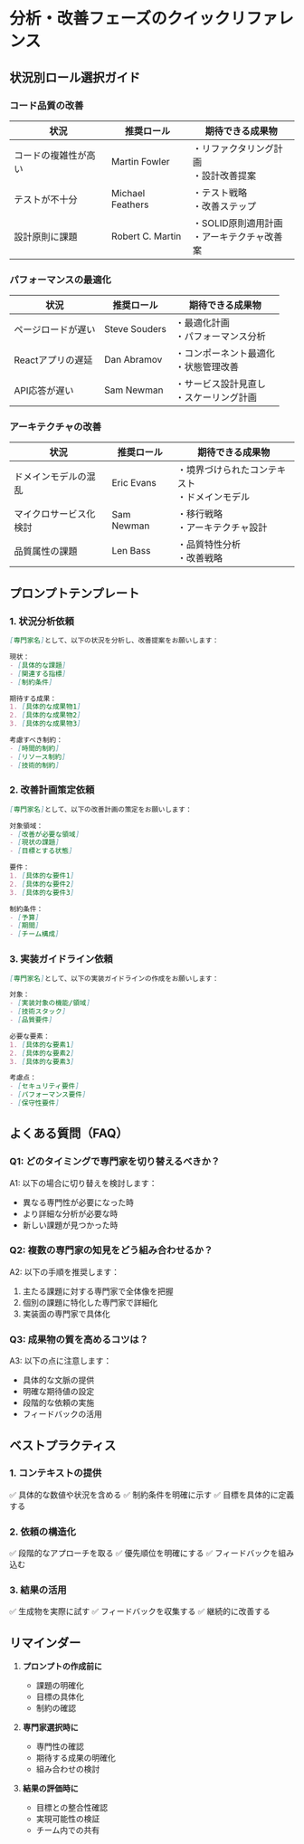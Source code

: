 # 分析・改善フェーズのクイックリファレンス

## 状況別ロール選択ガイド

### コード品質の改善
| 状況 | 推奨ロール | 期待できる成果物 |
|-----|------------|----------------|
| コードの複雑性が高い | Martin Fowler | ・リファクタリング計画<br>・設計改善提案 |
| テストが不十分 | Michael Feathers | ・テスト戦略<br>・改善ステップ |
| 設計原則に課題 | Robert C. Martin | ・SOLID原則適用計画<br>・アーキテクチャ改善案 |

### パフォーマンスの最適化
| 状況 | 推奨ロール | 期待できる成果物 |
|-----|------------|----------------|
| ページロードが遅い | Steve Souders | ・最適化計画<br>・パフォーマンス分析 |
| Reactアプリの遅延 | Dan Abramov | ・コンポーネント最適化<br>・状態管理改善 |
| API応答が遅い | Sam Newman | ・サービス設計見直し<br>・スケーリング計画 |

### アーキテクチャの改善
| 状況 | 推奨ロール | 期待できる成果物 |
|-----|------------|----------------|
| ドメインモデルの混乱 | Eric Evans | ・境界づけられたコンテキスト<br>・ドメインモデル |
| マイクロサービス化検討 | Sam Newman | ・移行戦略<br>・アーキテクチャ設計 |
| 品質属性の課題 | Len Bass | ・品質特性分析<br>・改善戦略 |

## プロンプトテンプレート

### 1. 状況分析依頼
```markdown
[専門家名]として、以下の状況を分析し、改善提案をお願いします：

現状：
- [具体的な課題]
- [関連する指標]
- [制約条件]

期待する成果：
1. [具体的な成果物1]
2. [具体的な成果物2]
3. [具体的な成果物3]

考慮すべき制約：
- [時間的制約]
- [リソース制約]
- [技術的制約]
```

### 2. 改善計画策定依頼
```markdown
[専門家名]として、以下の改善計画の策定をお願いします：

対象領域：
- [改善が必要な領域]
- [現状の課題]
- [目標とする状態]

要件：
1. [具体的な要件1]
2. [具体的な要件2]
3. [具体的な要件3]

制約条件：
- [予算]
- [期間]
- [チーム構成]
```

### 3. 実装ガイドライン依頼
```markdown
[専門家名]として、以下の実装ガイドラインの作成をお願いします：

対象：
- [実装対象の機能/領域]
- [技術スタック]
- [品質要件]

必要な要素：
1. [具体的な要素1]
2. [具体的な要素2]
3. [具体的な要素3]

考慮点：
- [セキュリティ要件]
- [パフォーマンス要件]
- [保守性要件]
```

## よくある質問（FAQ）

### Q1: どのタイミングで専門家を切り替えるべきか？
A1: 以下の場合に切り替えを検討します：
- 異なる専門性が必要になった時
- より詳細な分析が必要な時
- 新しい課題が見つかった時

### Q2: 複数の専門家の知見をどう組み合わせるか？
A2: 以下の手順を推奨します：
1. 主たる課題に対する専門家で全体像を把握
2. 個別の課題に特化した専門家で詳細化
3. 実装面の専門家で具体化

### Q3: 成果物の質を高めるコツは？
A3: 以下の点に注意します：
- 具体的な文脈の提供
- 明確な期待値の設定
- 段階的な依頼の実施
- フィードバックの活用

## ベストプラクティス

### 1. コンテキストの提供
✅ 具体的な数値や状況を含める
✅ 制約条件を明確に示す
✅ 目標を具体的に定義する

### 2. 依頼の構造化
✅ 段階的なアプローチを取る
✅ 優先順位を明確にする
✅ フィードバックを組み込む

### 3. 結果の活用
✅ 生成物を実際に試す
✅ フィードバックを収集する
✅ 継続的に改善する

## リマインダー

1. **プロンプトの作成前に**
   - 課題の明確化
   - 目標の具体化
   - 制約の確認

2. **専門家選択時に**
   - 専門性の確認
   - 期待する成果の明確化
   - 組み合わせの検討

3. **結果の評価時に**
   - 目標との整合性確認
   - 実現可能性の検証
   - チーム内での共有
